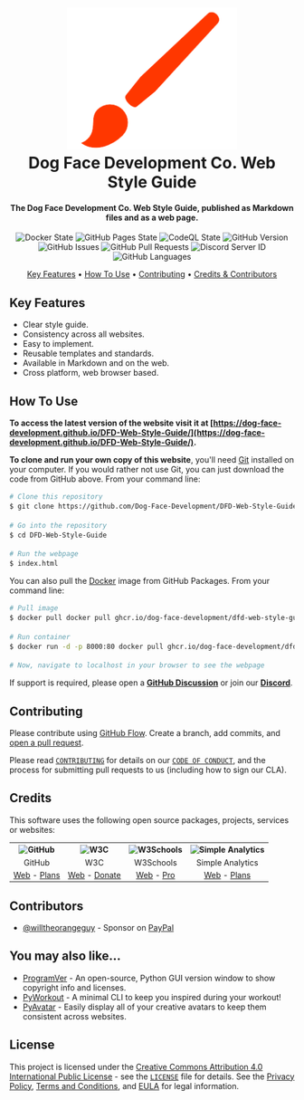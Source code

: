<!-- Logo -->
<h1 align="center">
  <img src="https://github.com/Dog-Face-Development/DFD-Web-Style-Guide/blob/master/docs/images/logo.png" height="250px" width="300px" alt="Web Style Guide">
  <br>
  Dog Face Development Co. Web Style Guide
</h1>

<!-- Copy -->
<h4 align="center">The Dog Face Development Co. Web Style Guide, published as Markdown files and as a web page.</h4>

<!-- Badges -->
<div align="center">
  <!-- Stability -->
  <img alt="Docker State" src="https://github.com/Dog-Face-Development/DFD-Web-Style-Guide/actions/workflows/docker-publish.yml/badge.svg">
  <!-- Stability -->
  <img alt="GitHub Pages State" src="https://github.com/Dog-Face-Development/DFD-Web-Style-Guide/actions/workflows/pages-build-deployment.yml/badge.svg">
  <!-- CodeQL -->
  <img alt="CodeQL State" src="https://github.com/Dog-Face-Development/DFD-Web-Style-Guide/actions/workflows/codeql-analysis.yml/badge.svg">
  <!-- Version -->
  <img alt="GitHub Version" src="https://img.shields.io/github/v/release/Dog-Face-Development/DFD-Code-Style-Guide?include_prereleases">
  <!-- Issues -->
  <img alt="GitHub Issues" src="https://img.shields.io/github/issues/Dog-Face-Development/DFD-Web-Style-Guide">
  <!-- Pull Requests -->
  <img alt="GitHub Pull Requests" src="https://img.shields.io/github/issues-pr/Dog-Face-Development/DFD-Web-Style-Guide">
  <!-- Discord -->
  <img alt="Discord Server ID" src="https://img.shields.io/discord/1016106655450140783">
  <!-- Language Count -->
  <img alt="GitHub Languages" src="https://img.shields.io/github/languages/count/Dog-Face-Development/DFD-Web-Style-Guide">
</div>

<!-- Navigation -->
<p align="center">
  <a href="#key-features">Key Features</a> •
  <a href="#how-to-use">How To Use</a> •
  <a href="#contributing">Contributing</a> •
  <a href="#credits">Credits & Contributors</a>
</p>

## Key Features

- Clear style guide.
- Consistency across all websites.
- Easy to implement.
- Reusable templates and standards.
- Available in Markdown and on the web.
- Cross platform, web browser based.

## How To Use

**To access the latest version of the website visit it at [https://dog-face-development.github.io/DFD-Web-Style-Guide/](https://dog-face-development.github.io/DFD-Web-Style-Guide/).**

**To clone and run your own copy of this website**, you'll need [Git](https://git-scm.com/downloads) installed on your computer. If you would rather not use Git, you can just download the code from GitHub above. From your command line:

```bash
# Clone this repository
$ git clone https://github.com/Dog-Face-Development/DFD-Web-Style-Guide.git

# Go into the repository
$ cd DFD-Web-Style-Guide

# Run the webpage
$ index.html
```

You can also pull the [Docker](https://www.docker.com/) image from GitHub Packages. From your command line:

```bash
# Pull image
$ docker pull docker pull ghcr.io/dog-face-development/dfd-web-style-guide:master

# Run container
$ docker run -d -p 8000:80 docker pull ghcr.io/dog-face-development/dfd-web-style-guide:master

# Now, navigate to localhost in your browser to see the webpage
```

If support is required, please open a **[GitHub Discussion](https://github.com/Dog-Face-Development/DFD-Web-Style-Guide/discussions)** or join our **[Discord](https://discord.gg/73azSgcNYt)**.

## Contributing

Please contribute using [GitHub Flow](https://guides.github.com/introduction/flow). Create a branch, add commits, and [open a pull request](https://github.com/Dog-Face-Development/DFD-Web-Style-Guide/compare).

Please read [`CONTRIBUTING`](CONTRIBUTING.md) for details on our [`CODE OF CONDUCT`](CODE_OF_CONDUCT.md), and the process for submitting pull requests to us (including how to sign our CLA).

## Credits

This software uses the following open source packages, projects, services or websites:

<!-- Credits Table -->
<table>
  <tr>
    <th align="center"><img src="https://applets.imgix.net/https%3A%2F%2Fassets.ifttt.com%2Fimages%2Fchannels%2F2107379463%2Ficons%2Fmonochrome_large.png?w=240&h=240&s=8a19bbc158996d098e2fb18310ba7f33" width="150" height="150" alt="GitHub"/></th>
    <th align="center"><img src="https://pbs.twimg.com/profile_images/1069553420854591489/stZUQMcC_400x400.jpg" width="150" height="150" alt="W3C"/></th>
    <th align="center"><img src="https://videos.w3schools.com/files/images/w3schools_logo_500_04AA6D.png" width="150" height="150" alt="W3Schools"/></th>
    <th align="center"><img src="https://assets.simpleanalytics.com/press/logo-ratio-1-1/square.svg" width="150" height="150" alt="Simple Analytics"/></th>
  </tr>
  <tr>
    <td align="center">GitHub</td>
    <td align="center">W3C</td>
    <td align="center">W3Schools</td>
    <td align="center">Simple Analytics</td>
  </tr>
  <tr>
    <td align="center"><a href="https://github.com/">Web</a> - <a href="https://github.com/pricing">Plans</a></td>
    <td align="center"><a href="https://www.w3.org">Web</a> - <a href="https://www.w3.org/support/">Donate</a></td>
    <td align="center"><a href="https://www.w3schools.com">Web</a> - <a href="https://www.w3schools.com/pro/index.php">Pro</a></td>
    <td align="center"><a href="https://simpleanalytics.com/?referral=willtheorangeguy">Web</a> - <a href="https://www.simpleanalytics.com/pricing">Plans</a></td>
</table>

## Contributors

- [@willtheorangeguy](https://github.com/willtheorangeguy) - Sponsor on [PayPal](https://paypal.me/wvdg44?country.x=CA&locale.x=en_US)

## You may also like...

- [ProgramVer](https://github.com/Dog-Face-Development/ProgramVer) - An open-source, Python GUI version window to show copyright info and licenses.
- [PyWorkout](https://github.com/Dog-Face-Development/PyWorkout) - A minimal CLI to keep you inspired during your workout!
- [PyAvatar](https://github.com/Dog-Face-Development/PyAvatar) - Easily display all of your creative avatars to keep them consistent across websites.

## License

This project is licensed under the [Creative Commons Attribution 4.0 International Public License](https://creativecommons.org/licenses/by/4.0/) - see the [`LICENSE`](LICENSE.md) file for details. See the [Privacy Policy](https://github.com/Dog-Face-Development/DFD-Web-Style-Guide/blob/master/docs/legal/PRIVACY.md), [Terms and Conditions](https://github.com/Dog-Face-Development/DFD-Web-Style-Guide/blob/master/docs/legal/TERMS.md), and [EULA](https://github.com/Dog-Face-Development/DFD-Web-Style-Guide/blob/master/docs/legal/EULA.md) for legal information.
